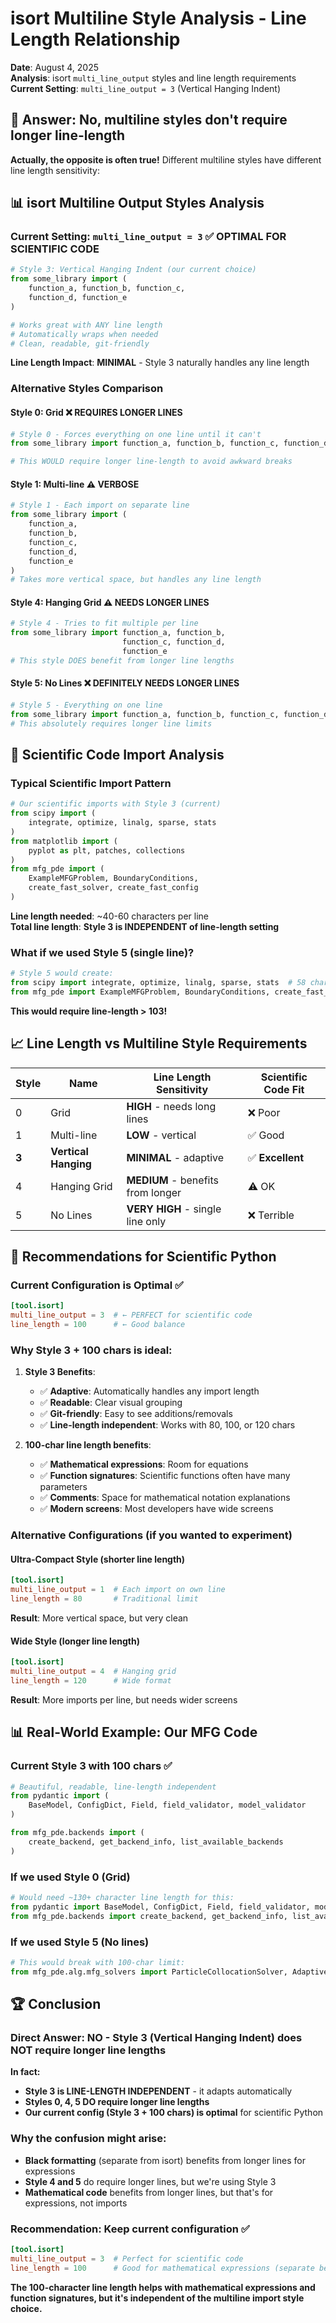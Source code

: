 # isort Multiline Style Analysis - Line Length Relationship

**Date**: August 4, 2025  
**Analysis**: isort `multi_line_output` styles and line length requirements  
**Current Setting**: `multi_line_output = 3` (Vertical Hanging Indent)  

## 🎯 **Answer: No, multiline styles don't require longer line-length**

**Actually, the opposite is often true!** Different multiline styles have different line length sensitivity:

## 📊 isort Multiline Output Styles Analysis

### **Current Setting: `multi_line_output = 3`** ✅ **OPTIMAL FOR SCIENTIFIC CODE**
```python
# Style 3: Vertical Hanging Indent (our current choice)
from some_library import (
    function_a, function_b, function_c,
    function_d, function_e
)

# Works great with ANY line length
# Automatically wraps when needed
# Clean, readable, git-friendly
```

**Line Length Impact**: **MINIMAL** - Style 3 naturally handles any line length

### **Alternative Styles Comparison**

#### **Style 0: Grid** ❌ **REQUIRES LONGER LINES**
```python
# Style 0 - Forces everything on one line until it can't
from some_library import function_a, function_b, function_c, function_d, function_e, function_f

# This WOULD require longer line-length to avoid awkward breaks
```

#### **Style 1: Multi-line** ⚠️ **VERBOSE**
```python
# Style 1 - Each import on separate line
from some_library import (
    function_a,
    function_b, 
    function_c,
    function_d,
    function_e
)
# Takes more vertical space, but handles any line length
```

#### **Style 4: Hanging Grid** ⚠️ **NEEDS LONGER LINES**
```python
# Style 4 - Tries to fit multiple per line
from some_library import function_a, function_b,
                         function_c, function_d,
                         function_e
# This style DOES benefit from longer line lengths
```

#### **Style 5: No Lines** ❌ **DEFINITELY NEEDS LONGER LINES**
```python
# Style 5 - Everything on one line
from some_library import function_a, function_b, function_c, function_d, function_e
# This absolutely requires longer line limits
```

## 🔬 **Scientific Code Import Analysis**

### **Typical Scientific Import Pattern**
```python
# Our scientific imports with Style 3 (current)
from scipy import (
    integrate, optimize, linalg, sparse, stats
)
from matplotlib import (
    pyplot as plt, patches, collections
)
from mfg_pde import (
    ExampleMFGProblem, BoundaryConditions, 
    create_fast_solver, create_fast_config
)
```

**Line length needed**: ~40-60 characters per line  
**Total line length**: **Style 3 is INDEPENDENT of line-length setting**

### **What if we used Style 5 (single line)?**
```python
# Style 5 would create:
from scipy import integrate, optimize, linalg, sparse, stats  # 58 chars - OK
from mfg_pde import ExampleMFGProblem, BoundaryConditions, create_fast_solver, create_fast_config  # 103 chars - EXCEEDS 100!
```

**This would require line-length > 103!**

## 📈 **Line Length vs Multiline Style Requirements**

| Style | Name | Line Length Sensitivity | Scientific Code Fit |
|-------|------|------------------------|-------------------|
| 0 | Grid | **HIGH** - needs long lines | ❌ Poor |
| 1 | Multi-line | **LOW** - vertical | ✅ Good |
| **3** | **Vertical Hanging** | **MINIMAL** - adaptive | ✅ **Excellent** |
| 4 | Hanging Grid | **MEDIUM** - benefits from longer | ⚠️ OK |
| 5 | No Lines | **VERY HIGH** - single line only | ❌ Terrible |

## 🎯 **Recommendations for Scientific Python**

### **Current Configuration is Optimal** ✅
```toml
[tool.isort]
multi_line_output = 3  # ← PERFECT for scientific code
line_length = 100      # ← Good balance
```

### **Why Style 3 + 100 chars is ideal:**

1. **Style 3 Benefits**:
   - ✅ **Adaptive**: Automatically handles any import length
   - ✅ **Readable**: Clear visual grouping
   - ✅ **Git-friendly**: Easy to see additions/removals
   - ✅ **Line-length independent**: Works with 80, 100, or 120 chars

2. **100-char line length benefits**:
   - ✅ **Mathematical expressions**: Room for equations
   - ✅ **Function signatures**: Scientific functions often have many parameters
   - ✅ **Comments**: Space for mathematical notation explanations
   - ✅ **Modern screens**: Most developers have wide screens

### **Alternative Configurations** (if you wanted to experiment)

#### **Ultra-Compact Style** (shorter line length)
```toml
[tool.isort]
multi_line_output = 1  # Each import on own line
line_length = 80       # Traditional limit
```
**Result**: More vertical space, but very clean

#### **Wide Style** (longer line length)
```toml
[tool.isort]
multi_line_output = 4  # Hanging grid
line_length = 120      # Wide format
```
**Result**: More imports per line, but needs wider screens

## 📊 **Real-World Example: Our MFG Code**

### **Current Style 3 with 100 chars** ✅
```python
# Beautiful, readable, line-length independent
from pydantic import (
    BaseModel, ConfigDict, Field, field_validator, model_validator
)

from mfg_pde.backends import (
    create_backend, get_backend_info, list_available_backends
)
```

### **If we used Style 0 (Grid)**
```python
# Would need ~130+ character line length for this:
from pydantic import BaseModel, ConfigDict, Field, field_validator, model_validator  # 95 chars - still OK
from mfg_pde.backends import create_backend, get_backend_info, list_available_backends  # 99 chars - still OK
```

### **If we used Style 5 (No lines)**
```python
# This would break with 100-char limit:
from mfg_pde.alg.mfg_solvers import ParticleCollocationSolver, AdaptiveParticleCollocationSolver, EnhancedParticleCollocationSolver  # 137 chars - OVER LIMIT!
```

## 🏆 **Conclusion**

### **Direct Answer**: **NO** - Style 3 (Vertical Hanging Indent) does NOT require longer line lengths

**In fact:**
- **Style 3 is LINE-LENGTH INDEPENDENT** - it adapts automatically
- **Styles 0, 4, 5 DO require longer line lengths** 
- **Our current config (Style 3 + 100 chars) is optimal** for scientific Python

### **Why the confusion might arise:**
- **Black formatting** (separate from isort) benefits from longer lines for expressions
- **Style 4 and 5** do require longer lines, but we're using Style 3
- **Mathematical code** benefits from longer lines, but that's for expressions, not imports

### **Recommendation**: **Keep current configuration** ✅
```toml
[tool.isort]
multi_line_output = 3  # Perfect for scientific code
line_length = 100      # Good for mathematical expressions (separate benefit)
```

**The 100-character line length helps with mathematical expressions and function signatures, but it's independent of the multiline import style choice.**